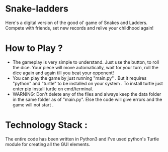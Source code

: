 # Snake-ladders
Here's a digital version of the good ol' game of Snakes and Ladders. Compete with friends, set new records and relive your childhood again!

# How to Play ?
- The gameplay is very simple to understand. Just use the button, to roll the dice. Your piece will move automatically, wait for your turn, roll the dice again and again till you beat your opponent!
- You can play the game by just running "main.py" . But it requires "python" and "turtle" to be installed on your system . To install turtle just enter
pip install turtle on cmd/terminal.
- WARNING: Don't delete any of the files and always keep the data folder in the same folder as of "main.py". Else the code will give errors and the game will not start .

# Technology Stack :
The entire code has been written in Python3 and I've used python's Turtle module for creating all the GUI elements.



